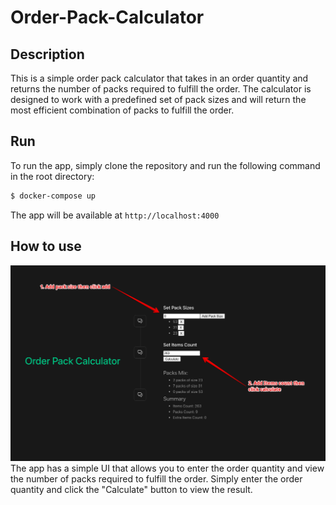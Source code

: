 # Order-Pack-Calculator

## Description
This is a simple order pack calculator that takes in an order quantity and returns the number of packs required to fulfill the order. The calculator is designed to work with a predefined set of pack sizes and will return the most efficient combination of packs to fulfill the order.

## Run
To run the app, simply clone the repository and run the following command in the root directory:
```bash
$ docker-compose up
```
The app will be available at `http://localhost:4000`

## How to use
![plot](./how-it-works.png)
The app has a simple UI that allows you to enter the order quantity and view the number of packs required to fulfill the order. Simply enter the order quantity and click the "Calculate" button to view the result.